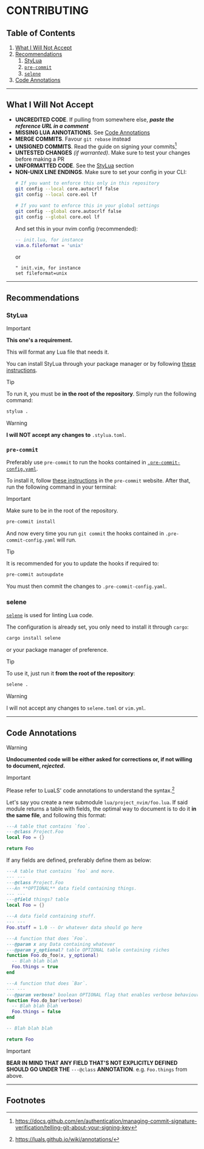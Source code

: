 # CONTRIBUTING

## Table of Contents

1. [What I Will Not Accept](#what-i-will-not-accept)
2. [Recommendations](#recommendations)
    1. [StyLua](#stylua)
    2. [`pre-commit`](#pre-commit)
    3. [`selene`](#selene)
3. [Code Annotations](#code-annotations)

---

## What I Will Not Accept

- **UNCREDITED CODE**. If pulling from somewhere else, _**paste the reference URL in a comment**_
- **MISSING LUA ANNOTATIONS**. See [Code Annotations](#code-annotations)
- **MERGE COMMITS**. Favour `git rebase` instead
- **UNSIGNED COMMITS**. Read the guide on signing your commits[^2]
- **UNTESTED CHANGES** _(if warranted)_. Make sure to test your changes before making a PR
- **UNFORMATTED CODE**. See the [StyLua](#stylua) section
- **NON-UNIX LINE ENDINGS**. Make sure to set your config in your CLI:
    ```sh
    # If you want to enforce this only in this repository
    git config --local core.autocrlf false
    git config --local core.eol lf

    # If you want to enforce this in your global settings
    git config --global core.autocrlf false
    git config --global core.eol lf
    ```
    And set this in your nvim config (recommended):
    ```lua
    -- init.lua, for instance
    vim.o.fileformat = 'unix'
    ```
    or
    ```vim
    " init.vim, for instance
    set fileformat=unix
    ```

---

## Recommendations

### StyLua

> [!IMPORTANT]
> **This one's a requirement.**

This will format any Lua file that needs it.

You can install StyLua through your package manager or by following
[these instructions](https://github.com/JohnnyMorganz/StyLua#installation).

> [!TIP]
> To run it, you must be **in the root of the repository**.
> Simply run the following command:
>
> ```sh
> stylua .
> ```

> [!WARNING]
> **I will NOT accept any changes to** `.stylua.toml`.

### `pre-commit`

Preferably use `pre-commit` to run the hooks contained in [`.pre-commit-config.yaml`](./.pre-commit-config.yaml).

To install it, follow [these instructions](https://pre-commit.com/#install) in the `pre-commit` website.
After that, run the following command in your terminal:

> [!IMPORTANT]
> Make sure to be in the root of the repository.

```sh
pre-commit install
```

And now every time you run `git commit` the hooks contained in `.pre-commit-config.yaml` will run.

> [!TIP]
> It is recommended for you to update the hooks if required to:
>
> ```sh
> pre-commit autoupdate
> ```
>
> You must then commit the changes to `.pre-commit-config.yaml`.

### selene

[`selene`](https://github.com/Kampfkarren/selene) is used for linting Lua code.

The configuration is already set, you only need to install it through `cargo`:

```sh
cargo install selene
```

or your package manager of preference.

> [!TIP]
> To use it, just run it **from the root of the repository**:
>
> ```sh
> selene .
> ```

> [!WARNING]
> I will not accept any changes to `selene.toml` or `vim.yml`.

---

## Code Annotations

> [!WARNING]
> **Undocumented code will be either asked for corrections or,
> if not willing to document, _rejected_.**

> [!IMPORTANT]
> Please refer to LuaLS' code annotations to understand the syntax.[^1]

Let's say you create a new submodule `lua/project_nvim/foo.lua`. If said module returns a table
with fields, the optimal way to document is to do it **in the same file**, and following this format:

```lua
---A table that contains `foo`.
---@class Project.Foo
local Foo = {}

return Foo
```

If any fields are defined, preferably define them as below:

```lua
---A table that contains `foo` and more.
--- ---
---@class Project.Foo
---An **OPTIONAL** data field containing things.
--- ---
---@field things? table
local Foo = {}

---A data field containing stuff.
--- ---
Foo.stuff = 1.0 -- Or whatever data should go here

---A function that does `Foo`.
---@param x any Data containing whatever
---@param y_optional? table OPTIONAL table containing riches
function Foo.do_foo(x, y_optional)
  -- Blah blah blah
  Foo.things = true
end

---A function that does `Bar`.
--- ---
---@param verbose? boolean OPTIONAL flag that enables verbose behaviour
function Foo.do_bar(verbose)
  -- Blah blah blah
  Foo.things = false
end

-- Blah blah blah

return Foo
```

> [!IMPORTANT]
> **BEAR IN MIND THAT ANY FIELD THAT'S NOT EXPLICITLY DEFINED
> SHOULD GO UNDER THE** `---@class` **ANNOTATION**.
> e.g. `Foo.things` from above.

---

## Footnotes

[^1]: https://luals.github.io/wiki/annotations/
[^2]: https://docs.github.com/en/authentication/managing-commit-signature-verification/telling-git-about-your-signing-key
